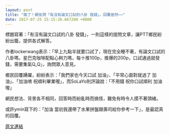 ```yaml
---
layout: post
title: "瘋了！網友問「有沒有論文口試的八卦 發錢」，回覆居然⋯⋯"
date: 2017-07-25 15:15:26.667280 +0800
---
```


標題寫著：「有沒有論文口試的八卦 發錢」，一則這樣的提問文章，讓PTT鄉民紛紛出籠，提供各式解答。

作者lockerwang表示：「早上九點半就要口試了，現在完全睡不著，有論文口試的八卦嗎，星巴克咖啡配點心夠力嗎，每十推100p，推爆的200p，口試通過就發錢，需要集氣Q_Q」，詢問眾人意見。

鄉民回覆踴躍，紛紛表示：「我們家也今天口試  加油」、「平常心面對就過了 加油」、「加油唷      祝順利畢業喔」，而SoLaYo則評論說：「不用錢 祝你口試順利 加油喔」

網民想法、背景各不相同，回答時而紛亂時而搞怪，難免有時令人摸不著頭緒。

或許ymin寫下的：「加油 當初我還帶了水果拼盤跟壽司給你參考一下」，是最認真的回覆。

<a href = "https://www.ptt.cc/bbs/Gossiping/M.1500929884.A.63C.html">原文連結</a>

